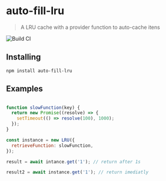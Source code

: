 
# auto-fill-lru

> A LRU cache with a provider function to auto-cache itens

![Build CI](https://github.com/edgardleal/auto-fill-lru/workflows/Build%20CI/badge.svg)

## Installing

```
npm install auto-fill-lru
```

## Examples

```js

function slowFunction(key) {
  return new Promise((resolve) => {
    setTimeout(() => resolve(100), 1000);
  });
}

const instance = new LRU({
  retrieveFunction: slowFunction,
});

result = await intance.get('1'); // return after 1s

result2 = await instance.get('1'); // return imediatly
```
